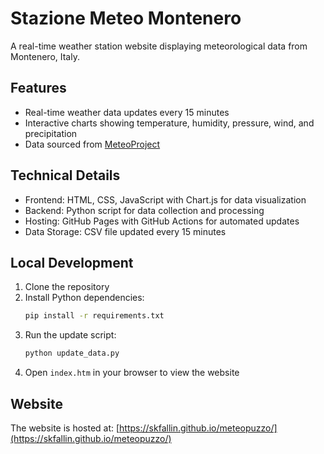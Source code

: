 # Stazione Meteo Montenero

A real-time weather station website displaying meteorological data from Montenero, Italy.

## Features

- Real-time weather data updates every 15 minutes
- Interactive charts showing temperature, humidity, pressure, wind, and precipitation
- Data sourced from [MeteoProject](https://stazioni.meteoproject.it/dati/montenero/)

## Technical Details

- Frontend: HTML, CSS, JavaScript with Chart.js for data visualization
- Backend: Python script for data collection and processing
- Hosting: GitHub Pages with GitHub Actions for automated updates
- Data Storage: CSV file updated every 15 minutes

## Local Development

1. Clone the repository
2. Install Python dependencies:
   ```bash
   pip install -r requirements.txt
   ```
3. Run the update script:
   ```bash
   python update_data.py
   ```
4. Open `index.htm` in your browser to view the website

## Website

The website is hosted at: [https://skfallin.github.io/meteopuzzo/](https://skfallin.github.io/meteopuzzo/)
